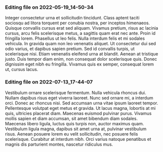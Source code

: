 

### Editing file on 2022-05-19_14-50-34

Integer consectetur urna et sollicitudin tincidunt. Class aptent taciti sociosqu ad litora torquent per conubia nostra, per inceptos himenaeos. Quisque convallis cursus erat sed aliquam. Vivamus pretium, risus ac lacinia cursus, arcu felis scelerisque metus, a sagittis quam erat nec ante. Proin id fringilla lorem. Phasellus ut leo felis. Nulla interdum felis et mi sodales vehicula. In gravida quam non leo venenatis aliquet. Ut consectetur dui sed odio varius, et dapibus sapien pretium. Sed id convallis turpis, ut scelerisque nisi. Etiam venenatis eleifend urna at blandit. Aenean at tristique justo. Duis tempor diam enim, non consequat dolor scelerisque quis. Donec dignissim eget nibh eu fringilla. Vivamus quis ex semper, consequat lorem ut, cursus lacus.




### Editing file on 2022-07-13_17-44-07

Vestibulum ornare scelerisque fermentum. Nulla vehicula rhoncus dui. Nullam dapibus risus eget viverra laoreet. Nunc sed ornare mi, a interdum orci. Donec ac rhoncus nisi. Sed accumsan urna vitae ipsum laoreet tempor. Pellentesque volutpat eget metus et gravida. Ut lacus magna, lobortis at mi quis, ultricies placerat diam. Maecenas euismod pulvinar purus. Vivamus mollis sapien et diam accumsan, sit amet bibendum diam sodales. Maecenas libero ligula, luctus quis turpis non, auctor maximus quam. Vestibulum ligula magna, dapibus sit amet urna at, pulvinar vestibulum risus. Aenean posuere lorem eu velit sollicitudin, nec posuere felis scelerisque. Curabitur at interdum nibh. Orci varius natoque penatibus et magnis dis parturient montes, nascetur ridiculus mus.


